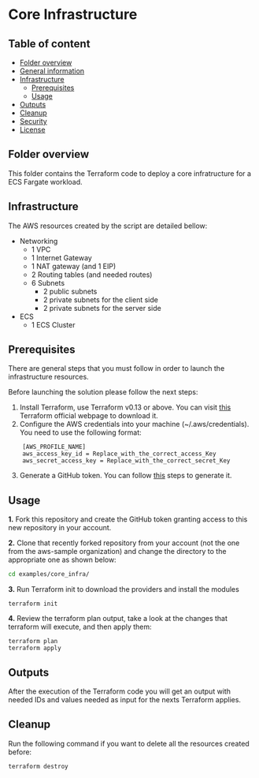 # Core Infrastructure

## Table of content

   * [Folder overview](#folder-overview)
   * [General information](#general-information)
   * [Infrastructure](#infrastructure)
      * [Prerequisites](#prerequisites)
      * [Usage](#usage)
   * [Outputs](#outputs)
   * [Cleanup](#cleanup)
   * [Security](#security)
   * [License](#license)

## Folder overview

This folder contains the Terraform code to deploy a core infratructure for a ECS Fargate workload.

## Infrastructure

The AWS resources created by the script are detailed bellow:

- Networking
    - 1 VPC
    - 1 Internet Gateway
    - 1 NAT gateway (and 1 EIP)
    - 2 Routing tables (and needed routes)
    - 6 Subnets
        - 2 public subnets
        - 2 private subnets for the client side
        - 2 private subnets for the server side
- ECS
    - 1 ECS Cluster

## Prerequisites
There are general steps that you must follow in order to launch the infrastructure resources.

Before launching the solution please follow the next steps:

1) Install Terraform, use Terraform v0.13 or above. You can visit [this](https://releases.hashicorp.com/terraform/) Terraform official webpage to download it.
2) Configure the AWS credentials into your machine (~/.aws/credentials). You need to use the following format:

```shell
    [AWS_PROFILE_NAME]
    aws_access_key_id = Replace_with_the_correct_access_Key
    aws_secret_access_key = Replace_with_the_correct_secret_Key
```

3) Generate a GitHub token. You can follow [this](https://docs.github.com/en/github/authenticating-to-github/creating-a-personal-access-token) steps to generate it.

## Usage

**1.** Fork this repository and create the GitHub token granting access to this new repository in your account.

**2.** Clone that recently forked repository from your account (not the one from the aws-sample organization) and change the directory to the appropriate one as shown below:

```bash
cd examples/core_infra/
```

**3.** Run Terraform init to download the providers and install the modules

```shell
terraform init
```

**4.** Review the terraform plan output, take a look at the changes that terraform will execute, and then apply them:

```shell
terraform plan
terraform apply
```

## Outputs

After the execution of the Terraform code you will get an output with needed IDs and values needed as input for the nexts Terraform applies.

## Cleanup

Run the following command if you want to delete all the resources created before:

```shell
terraform destroy
```
